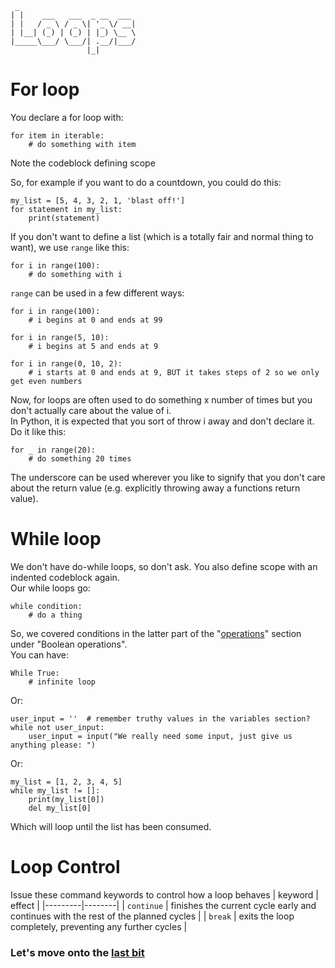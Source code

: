 ```
 _                          
| |    ___   ___  _ __  ___ 
| |   / _ \ / _ \| '_ \/ __|
| |__| (_) | (_) | |_) \__ \
|_____\___/ \___/| .__/|___/
                 |_|  
```

# For loop
You declare a for loop with:
```
for item in iterable:
    # do something with item
```
Note the codeblock defining scope

So, for example if you want to do a countdown, you could do this:
```
my_list = [5, 4, 3, 2, 1, 'blast off!']
for statement in my_list:
    print(statement)
```

If you don't want to define a list (which is a totally fair and normal thing to want), we use `range` like this:
```
for i in range(100):
    # do something with i
```
`range` can be used in a few different ways:
```
for i in range(100):
    # i begins at 0 and ends at 99

for i in range(5, 10):
    # i begins at 5 and ends at 9

for i in range(0, 10, 2):
    # i starts at 0 and ends at 9, BUT it takes steps of 2 so we only get even numbers
```

Now, for loops are often used to do something x number of times but you don't actually care about the value of i.  
In Python, it is expected that you sort of throw i away and don't declare it.  
Do it like this:
```
for _ in range(20):
    # do something 20 times
```
The underscore can be used wherever you like to signify that you don't care about the return value (e.g. explicitly throwing away a functions return value).

# While loop
We don't have do-while loops, so don't ask. You also define scope with an indented codeblock again.  
Our while loops go:
```
while condition:
    # do a thing
```
So, we covered conditions in the latter part of the "[operations](./05_operations.md#boolean-operations)" section under "Boolean operations".  
You can have:
```
While True:
    # infinite loop
```
Or:
```
user_input = ''  # remember truthy values in the variables section?
while not user_input:
    user_input = input("We really need some input, just give us anything please: ")
```
Or:
```
my_list = [1, 2, 3, 4, 5]
while my_list != []:
    print(my_list[0])
    del my_list[0]
```
Which will loop until the list has been consumed.

# Loop Control
Issue these command keywords to control how a loop behaves
| keyword | effect |
|---------|--------|
| `continue` | finishes the current cycle early and continues with the rest of the planned cycles |
| `break` | exits the loop completely, preventing any further cycles |


### Let's move onto the [last bit](./08_functions.md)

